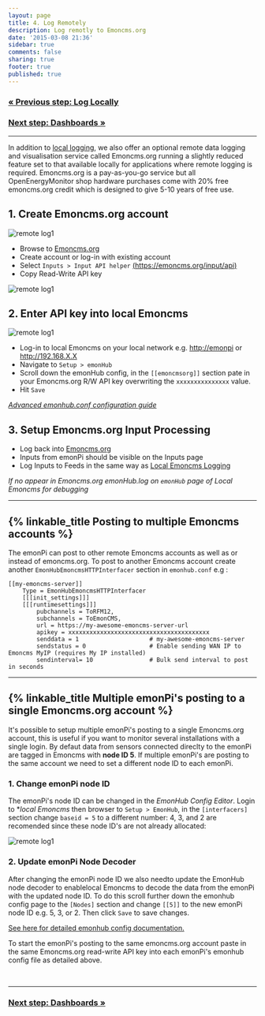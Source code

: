 ```yaml
---
layout: page
title: 4. Log Remotely
description: Log remotly to Emoncms.org
date: '2015-03-08 21:36'
sidebar: true
comments: false
sharing: true
footer: true
published: true
---
```


### [&laquo; Previous step: Log Locally](/setup/local/)

### [Next step: Dashboards &raquo;](/setup/dashboards/)

***

In addition to [local logging](/setup/local/), we also offer an optional remote data logging and visualisation service called Emoncms.org running a slightly reduced feature set to that available locally for applications where remote logging is required. Emoncms.org is a pay-as-you-go service but all OpenEnergyMonitor shop hardware purchases come with 20% free emoncms.org credit which is designed to give 5-10 years of free use.

## 1. Create Emoncms.org account

![remote log1](/images/setup/remote-log0.png)

- Browse to [Emoncms.org](https://emoncms.org)
- Create account or log-in with existing account
- Select `Inputs > Input API helper` [(https://emoncms.org/input/api)](https://emoncms.org/input/api)
- Copy Read-Write API key


![remote log1](/images/setup/remote-log01.png)

## 2. Enter API key into local Emoncms

![remote log1](/images/setup/remote-log1.png)

- Log-in to local Emoncms on your local network e.g. [http://emonpi](http://emonpi) or http://192.168.X.X
- Navigate to `Setup > emonHub`
- Scroll down the emonHub config, in the `[[emoncmsorg]]` section pate in your Emoncms.org R/W API key overwriting the `xxxxxxxxxxxxxxx` value.
- Hit `Save`

[*Advanced emonhub.conf configuration guide*](https://github.com/openenergymonitor/emonhub/blob/emon-pi/configuration.md)

## 3. Setup Emoncms.org Input Processing

- Log back into [Emoncms.org](https://emoncms.org)
- Inputs from emonPi should be visible on the Inputs page
- Log Inputs to Feeds in the same way as [Local Emoncms Logging](/setup/local)

*If no appear in Emoncms.org emonHub.log on `emonHub` page of Local Emoncms for debugging*

***

## {% linkable_title Posting to multiple Emoncms accounts %}

The emonPi can post to other remote Emoncms accounts as well as or instead of emoncms.org. To post to another Emoncms account create another `EmonHubEmoncmsHTTPInterfacer` section in `emonhub.conf` e.g :

```
[[my-emoncms-server]]
    Type = EmonHubEmoncmsHTTPInterfacer
    [[[init_settings]]]
    [[[runtimesettings]]]
        pubchannels = ToRFM12,
        subchannels = ToEmonCMS,
        url = https://my-awesome-emoncms-server-url
        apikey = xxxxxxxxxxxxxxxxxxxxxxxxxxxxxxxxxxxxxxxx
        senddata = 1                    # my-awesome-emoncms-server
        sendstatus = 0                  # Enable sending WAN IP to Emoncms MyIP (requires My IP installed)
        sendinterval= 10                # Bulk send interval to post in seconds
```


***


## {% linkable_title Multiple emonPi's posting to a single Emoncms.org account %}

It's possible to setup multiple emonPi's posting to a single Emoncms.org account, this is useful if you want to monitor several installations with a single login. By defaut data from sensors connected direclty to the emonPi are tagged in Emoncms with **node ID 5**. If multiple emonPi's are posting to the same account we need to set a different node ID to each emonPi.

### 1. Change emonPi node ID

The emonPi's node ID can be changed in the *EmonHub Config Editor*. Login to **local Emoncms* then browser to `Setup > EmonHub`, in the `[interfacers]` section change `baseid = 5` to a different number: 4, 3, and 2 are recomended since these node ID's are not already allocated:

![remote log1](/images/setup/emonpi-nodeid-decoder.png)

### 2. Update emonPi Node Decoder

After changing the emonPi node ID we also needto update the EmonHub node decoder to enablelocal Emoncms to decode the data from the emonPi with the updated node ID. To do this scroll further down the emonhub config page to the `[Nodes]` section and change `[[5]]` to the new emonPi node ID e.g. 5, 3, or 2. Then click `Save` to save changes.

[See here for detailed emonhub config documentation.](https://github.com/openenergymonitor/emonhub/blob/emon-pi/configuration.md)

To start the emonPi's posting to the same emoncms.org account paste in the same Emoncms.org read-write API key into each emonPi's emonhub config file as detailed above.

<br>

***

### [Next step: Dashboards &raquo;](/setup/dashboards/)
